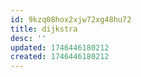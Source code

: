 ```yaml
---
id: 9kzq08hox2xjw72xg48hu72
title: dijkstra
desc: ''
updated: 1746446180212
created: 1746446180212
---
```

